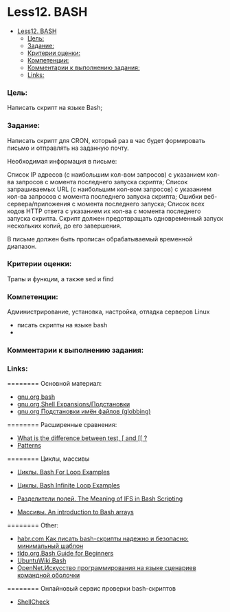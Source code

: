 # Less12. BASH
- [Less12. BASH](#less12-bash)
    - [Цель:](#цель)
    - [Задание:](#задание)
    - [Критерии оценки:](#критерии-оценки)
    - [Компетенции:](#компетенции)
    - [Комментарии к выполнению задания:](#комментарии-к-выполнению-задания)
    - [Links:](#links)

### Цель: 
Написать скрипт на языке Bash;

### Задание:
Написать скрипт для CRON, который раз в час будет формировать письмо и отправлять на заданную почту.

Необходимая информация в письме:

Список IP адресов (с наибольшим кол-вом запросов) с указанием кол-ва запросов c момента последнего запуска скрипта;
Список запрашиваемых URL (с наибольшим кол-вом запросов) с указанием кол-ва запросов c момента последнего запуска скрипта;
Ошибки веб-сервера/приложения c момента последнего запуска;
Список всех кодов HTTP ответа с указанием их кол-ва с момента последнего запуска скрипта.
Скрипт должен предотвращать одновременный запуск нескольких копий, до его завершения.

В письме должен быть прописан обрабатываемый временной диапазон.

### Критерии оценки:
Трапы и функции, а также sed и find

### Компетенции:
Администрирование, установка, настройка, отладка серверов Linux
- писать скрипты на языке bash
- 
### Комментарии к выполнению задания:

### Links:


======== Основной материал:
- [gnu.org bash](https://www.gnu.org/software/bash/manual/bash.html)
- [gnu.org Shell Expansions/Подстановки](https://www.gnu.org/software/bash/manual/bash.html#Shell-Expansions)
- [gnu.org Подстановки имён файлов (globbing)](https://www.gnu.org/software/bash/manual/bash.html#Filename-Expansion)

======== Расширенные сравнения:
- [What is the difference between test, \[ and \[\[ ?](https://mywiki.wooledge.org/BashFAQ/031)
- [Patterns](https://mywiki.wooledge.org/BashGuide/Patterns)
    

======== Циклы, массивы
- [Циклы. Bash For Loop Examples](https://www.cyberciti.biz/faq/bash-for-loop/)
- [Циклы. Bash Infinite Loop Examples](https://www.cyberciti.biz/faq/bash-infinite-loop/)
    
- [Разделители полей. The Meaning of IFS in Bash Scripting](https://www.baeldung.com/linux/ifs-shell-variable)
- [Массивы. An introduction to Bash arrays](https://opensource.com/article/18/5/you-dont-know-bash-intro-bash-arrays)

======== Other:
- [habr.com Как писать bash-скрипты надежно и безопасно: минимальный шаблон](https://habr.com/ru/articles/590021/)
- [tldp.org.Bash Guide for Beginners](https://tldp.org/LDP/Bash-Beginners-Guide/html/)
- [UbuntuWiki.Bash](https://help.ubuntu.ru/wiki/bash)
- [OpenNet.Искусство программирования на языке сценариев командной оболочки](https://www.opennet.ru/docs/RUS/bash_scripting_guide/)

========
  Онлайновый сервис проверки bash-скриптов
- [ShellCheck](https://www.shellcheck.net/)
  